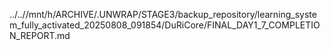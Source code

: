 ../..//mnt/h/ARCHIVE/.UNWRAP/STAGE3/backup_repository/learning_system_fully_activated_20250808_091854/DuRiCore/FINAL_DAY1_7_COMPLETION_REPORT.md